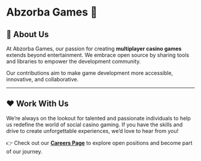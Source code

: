 # Abzorba Games 🎰

## 🌟 About Us  
At Abzorba Games, our passion for creating **multiplayer casino games** extends beyond entertainment. We embrace open source by sharing tools and libraries to empower the development community.

Our contributions aim to make game development more accessible, innovative, and collaborative.

---

## ❤️ Work With Us  
We’re always on the lookout for talented and passionate individuals to help us redefine the world of social casino gaming. If you have the skills and drive to create unforgettable experiences, we’d love to hear from you!  

👉 Check out our **[Careers Page](https://apply.workable.com/abzorbagames/)** to explore open positions and become part of our journey.

<!--

**Here are some ideas to get you started:**

🙋‍♀️ A short introduction - what is your organization all about?
🌈 Contribution guidelines - how can the community get involved?
👩‍💻 Useful resources - where can the community find your docs? Is there anything else the community should know?
🍿 Fun facts - what does your team eat for breakfast?
🧙 Remember, you can do mighty things with the power of [Markdown](https://docs.github.com/github/writing-on-github/getting-started-with-writing-and-formatting-on-github/basic-writing-and-formatting-syntax)
-->
